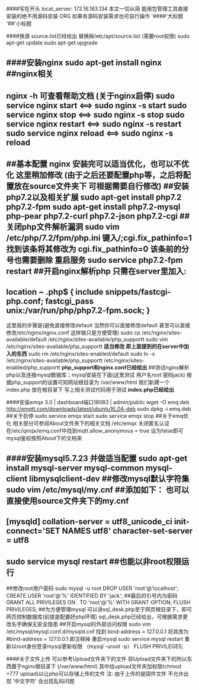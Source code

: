 ####写在开头 local_server: 172.16.163.134
本文一切从简 能用包管理工具直接安装的绝不用源码安装 ORG
如果有源码安装需求也可自行操作
'####'大标题
'##'小标题





####换源 
source.list已经给出 替换掉/etc/apt/source.list	(需要root权限)
sudo apt-get update
sudo apt-get upgrade





####安装nginx
sudo apt-get install nginx
##nginx相关
--------------------------------------------------------------------
nginx -h 可查看帮助文档
(关于nginx启停)
sudo service nginx start    <==>    sudo nginx -s start
sudo service nginx stop    <==>    sudo nginx -s stop
sudo service nginx restart    <==>    sudo nginx -s restart
sudo service nginx reload    <==>    sudo nginx -s reload
--------------------------------------------------------------------
##基本配置
nginx 安装完可以适当优化，也可以不优化 这里稍加修改
(由于之后还要配置php等，之后将配置放在source文件夹下 可根据需要自行修改)
##安装php7.2以及相关扩展
sudo apt-get install php7.2 php7.2-fpm
sudo apt-get install php7.2-mysql php-pear php7.2-curl php7.2-json php7.2-cgi
##关闭php文件解析漏洞
sudo vim /etc/php/7.2/fpm/php.ini
键入/;cgi.fix_pathinfo=1
找到该条将其修改为
cgi.fix_pathinfo=0
该条前的分号也需要删除
重启服务
sudo service php7.2-fpm restart
##开启nginx解析php
只需在server里加入:
-------------------------------------------------------
location ~ \.php$
    {
        include snippets/fastcgi-php.conf;
        fastcgi_pass unix:/var/run/php/php7.2-fpm.sock;
    }
--------------------------------------------------------
这里我的步骤是(避免直接修改default 当然你可以直接修改default 甚至可以直接修改/etc/nginx/nginx.conf 这样做只是方便管理)
sudo cp /etc/nginx/sites-available/default /etc/nginx/sites-available/php_supportt
sudo vim /etc/nginx/sites-available/php_supportt
**适当修改 即上面提到的在server中加入的东西**
sudo rm /etc/nginx/sites-enabled/default
sudo ln -s /etc/nginx/sites-available/php_supportt /etc/nginx/sites-enabled/php_supportt
**php_support和nginx.conf已经给出**
##测试nginx解析php以及连接mysql数据库；mysql安装在下面(这里测试 用户名root 密码jack)
根据php_support的设置可知网站根目录为 /var/www/html
我们新建一个index.php 放在根目录下 写上相关测试代码用于测试
**index.php已经给出**





####安装emqx 3.0 | dashboard端口18083 | admin/public
wget -O emq.deb http://emqtt.com/downloads/latest/ubuntu16_04-deb
sudo dpkg -i emq.deb 
##关于启停
sudo service emqx start
sudo service emqx stop
##关于emq优化
相关部分可参阅About文件夹下的相关文档
/etc/emqx
关闭匿名认证 
在/etc/qmqx/emq.conf中找到mqtt.allow_anonymous = true 设为false即可
mysql鉴权按照About下的文档来





####安装mysql5.7.23 并做适当配置
sudo apt-get install mysql-server mysql-common mysql-client libmysqlclient-dev
##修改mysql默认字符集
sudo vim /etc/mysql/my.cnf
##添加如下： 也可以直接使用source文件夹下的my.cnf
--------------------------------------
[mysqld]
collation-server = utf8_unicode_ci
init-connect='SET NAMES utf8'
character-set-server = utf8
---------------------------------------
sudo service mysql restart	##也能以非root权限运行
----------------------------------------
##修改root用户密码
sudo mysql -u root 
DROP USER 'root'@'localhost';
CREATE USER 'root'@'%' IDENTIFIED BY 'jack';     ##最后的引号内为密码
GRANT ALL PRIVILEGES ON *.* TO 'root'@'%' WITH GRANT OPTION;
FLUSH PRIVILEGES;
##为方便管理mysql 可以讲sql_desk.php至于网页根目录下，即可网页控制数据库(前提是配置好php环境)
sql_desk.php已经给出，可根据需求更改名字确保无安全隐患
##开启mysql的外部访问权限
sudo vim /etc/mysql/mysql.conf.d/mysqld.cnf
找到 bind-address = 127.0.0.1
将其改为 #bind-address = 127.0.0.1  即注释掉
重启mysql 
sudo service mysql restart
重新以root身份登录mysql更新权限 （mysql -uroot -p）
FLUSH PRIVILEGES;


####关于文件上传
可以参考Upload文件夹下的文件 将Upload文件夹下的所以东西置于nginx根目录下 (/var/www/html)
其中给upload文件夹加权限(chmod +777 upload)以让php可以存储上传的文件
注: 由于上传的是固件文件 不允许出现 '中文字符' 会出现乱码问题






